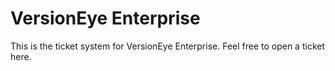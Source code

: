 # VersionEye Enterprise

This is the ticket system for VersionEye Enterprise. Feel free to open a ticket here.
